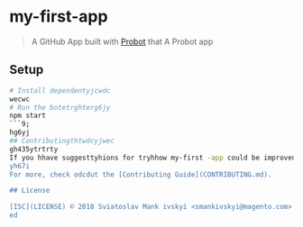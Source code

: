 # my-first-app

> A GitHub App built with [Probot](https://probot.github.io) that A Probot app

## Setup

```sh
# Install dependentyjcwdc
wecwc
# Run the botetrghterg6jy
npm start
```9;
hg6yj
## Contributingthtwdcyjwec
gh435ytrtrty
If you hhave suggesttyhions for tryhhow my-first -app could be improved, or want to report a bug, open an issue! We'd love all and any contributions .gyjkyiuk
yh67i
For more, check odcdut the [Contributing Guide](CONTRIBUTING.md).

## License

[ISC](LICENSE) © 2018 Sviatoslav Mank ivskyi <smankivskyi@magento.com>
ed
